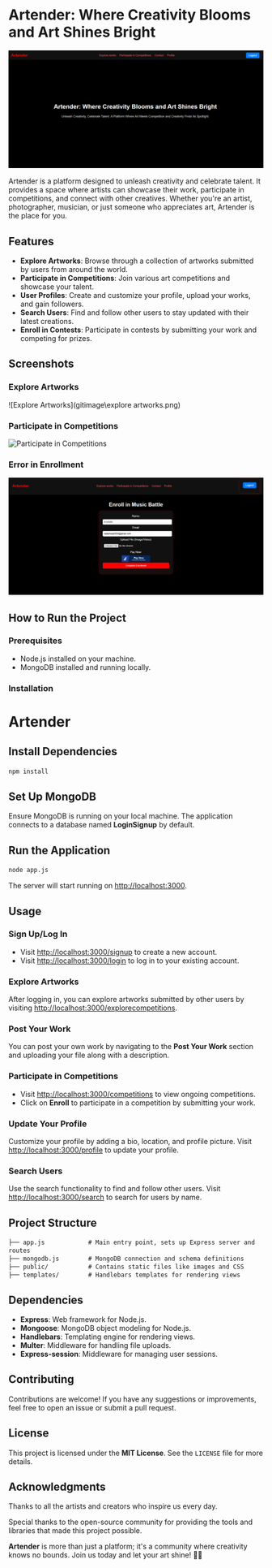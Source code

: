 # Artender: Where Creativity Blooms and Art Shines Bright

![Artender Homepage](gitimage/home.png)

Artender is a platform designed to unleash creativity and celebrate talent. It provides a space where artists can showcase their work, participate in competitions, and connect with other creatives. Whether you're an artist, photographer, musician, or just someone who appreciates art, Artender is the place for you.

## Features

- **Explore Artworks**: Browse through a collection of artworks submitted by users from around the world.
- **Participate in Competitions**: Join various art competitions and showcase your talent.
- **User Profiles**: Create and customize your profile, upload your works, and gain followers.
- **Search Users**: Find and follow other users to stay updated with their latest creations.
- **Enroll in Contests**: Participate in contests by submitting your work and competing for prizes.

## Screenshots

### Explore Artworks
![Explore Artworks](gitimage\explore artworks.png)

### Participate in Competitions
![Participate in Competitions](Sgitimage\participate.png)

### Error in Enrollment
![Error in Enrollment](gitimage\enrollment.png)

## How to Run the Project

### Prerequisites

- Node.js installed on your machine.
- MongoDB installed and running locally.

### Installation

# Artender

## Install Dependencies
```bash
npm install
```

## Set Up MongoDB
Ensure MongoDB is running on your local machine. The application connects to a database named **LoginSignup** by default.

## Run the Application
```bash
node app.js
```
The server will start running on [http://localhost:3000](http://localhost:3000).

## Usage

### Sign Up/Log In
- Visit [http://localhost:3000/signup](http://localhost:3000/signup) to create a new account.
- Visit [http://localhost:3000/login](http://localhost:3000/login) to log in to your existing account.

### Explore Artworks
After logging in, you can explore artworks submitted by other users by visiting [http://localhost:3000/explorecompetitions](http://localhost:3000/explorecompetitions).

### Post Your Work
You can post your own work by navigating to the **Post Your Work** section and uploading your file along with a description.

### Participate in Competitions
- Visit [http://localhost:3000/competitions](http://localhost:3000/competitions) to view ongoing competitions.
- Click on **Enroll** to participate in a competition by submitting your work.

### Update Your Profile
Customize your profile by adding a bio, location, and profile picture. Visit [http://localhost:3000/profile](http://localhost:3000/profile) to update your profile.

### Search Users
Use the search functionality to find and follow other users. Visit [http://localhost:3000/search](http://localhost:3000/search) to search for users by name.

## Project Structure
```
├── app.js            # Main entry point, sets up Express server and routes
├── mongodb.js        # MongoDB connection and schema definitions
├── public/           # Contains static files like images and CSS
├── templates/        # Handlebars templates for rendering views
```

## Dependencies
- **Express**: Web framework for Node.js.
- **Mongoose**: MongoDB object modeling for Node.js.
- **Handlebars**: Templating engine for rendering views.
- **Multer**: Middleware for handling file uploads.
- **Express-session**: Middleware for managing user sessions.

## Contributing
Contributions are welcome! If you have any suggestions or improvements, feel free to open an issue or submit a pull request.

## License
This project is licensed under the **MIT License**. See the `LICENSE` file for more details.

## Acknowledgments
Thanks to all the artists and creators who inspire us every day.

Special thanks to the open-source community for providing the tools and libraries that made this project possible.

**Artender** is more than just a platform; it's a community where creativity knows no bounds. Join us today and let your art shine! 🎨✨
